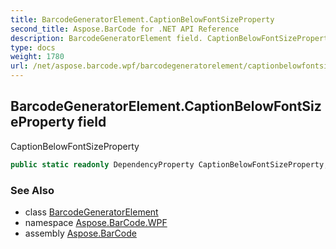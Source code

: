 ```yaml
---
title: BarcodeGeneratorElement.CaptionBelowFontSizeProperty
second_title: Aspose.BarCode for .NET API Reference
description: BarcodeGeneratorElement field. CaptionBelowFontSizeProperty
type: docs
weight: 1780
url: /net/aspose.barcode.wpf/barcodegeneratorelement/captionbelowfontsizeproperty/
---
```

## BarcodeGeneratorElement.CaptionBelowFontSizeProperty field

CaptionBelowFontSizeProperty

```csharp
public static readonly DependencyProperty CaptionBelowFontSizeProperty;
```

### See Also

* class [BarcodeGeneratorElement](../)
* namespace [Aspose.BarCode.WPF](../../../aspose.barcode.wpf/)
* assembly [Aspose.BarCode](../../../)


